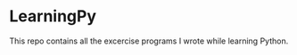 LearningPy
==========

This repo contains all the excercise programs I wrote while learning Python.

